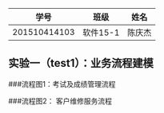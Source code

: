 |学号|班级|姓名|
|:---------------:|:------------:|:------------:|
|201510414103|软件15-1|陈庆杰|

## 实验一（test1）：业务流程建模

###流程图1：考试及成绩管理流程

###流程图2： 客户维修服务流程

